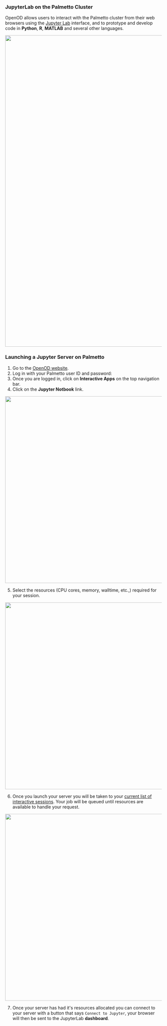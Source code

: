 ### JupyterLab on the Palmetto Cluster

OpenOD allows users to interact with the Palmetto cluster
from their web browsers using the [Jupyter Lab](http://jupyter.org/) interface,
and to prototype and develop code in **Python**, **R**, **MATLAB** and several other languages.

<img src="../../../../images/ood/apps/jupyter/jupyterlab.png" style="width:1000px">

### Launching a Jupyter Server on Palmetto

1. Go to the [OpenOD website](https://openod02.palmetto.clemson.edu/).
2. Log in with your Palmetto user ID and password:
3. Once you are logged in, click on **Interactive Apps** on the top navigation bar.
4. Click on the **Jupyter Notbook** link.


<img src="../../../../images/ood/apps//jupyter/jupyter_selection.png" style="width:600px">

5. Select the resources (CPU cores, memory, walltime, etc.,) required for your session.

<img src="../../../../images/ood/apps/jupyter/jupyter_queue.png" style="width:600px">

6. Once you launch your server you will be taken to your [current list of interactive sessions](https://openod02.palmetto.clemson.edu/pun/sys/dashboard/batch_connect/sessions "current list of interactive sessions"). Your job will be queued until resources are available to handle your request.


<img src="../../../../images/ood/apps/jupyter/jupyter_startup.png" style="width:600px">

7. Once your server has had it's resources allocated you can connect to your server with a button that says `Connect to Jupyter`, your browser will then be sent to the JupyterLab **dashboard**.







